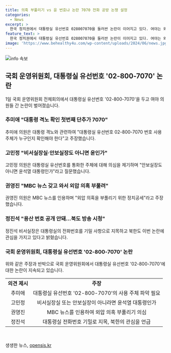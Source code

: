 ```yaml
---
title: 의혹 부풀리기 vs 윤 번호냐 논란 7070 전화 공방 논쟁 설정
categories:
  - News
excerpt: >
  한국 정치권에서 대통령실 유선번호 028007070을 둘러싼 논란이 이어지고 있다. 여야는 외압 의혹과 관련해 대통령실 번호를 두고 격돌하며 대통령의 격노 여부에 대한 확인을 요구했고, 대통령 비서실장은 번호가 보안사항이라며 의혹을 반박했다. 야당은 MBC 뉴스 기사를 근거로 외압 의혹을 부풀리는 것이라고 주장하며 공세를 이어갔고, 국민의힘은 공수처 수사 결과를 기다리라는 제안을 했다. 전화번호 확인을 둘러싼 논쟁이 계속될 전망이다.
feature_text: >
  한국 정치권에서 대통령실 유선번호 028007070을 둘러싼 논란이 이어지고 있다. 여야는 외압 의혹과 관련해 대통령실 번호를 두고 격돌하며 대통령의 격노 여부에 대한 확인을 요구했고, 대통령 비서실장은 번호가 보안사항이라며 의혹을 반박했다. 야당은 MBC 뉴스 기사를 근거로 외압 의혹을 부풀리는 것이라고 주장하며 공세를 이어갔고, 국민의힘은 공수처 수사 결과를 기다리라는 제안을 했다. 전화번호 확인을 둘러싼 논쟁이 계속될 전망이다.
image: 'https://www.behealthy4u.com/wp-content/uploads/2024/06/news.jpg'
---
```


<p><img src="https://www.behealthy4u.com/wp-content/uploads/2024/06/news.jpg" alt="info 속보" /></p>

<h2 data-ke-size="size26">국회 운영위원회, 대통령실 유선번호 '02-800-7070' 논란</h2>

<p data-ke-size="size16">1일 국회 운영위원회 전체회의에서 대통령실 유선번호 '02-800-7070'을 두고 여야 의원들 간 논란이 벌어졌습니다.</p>

<h3>추미애 "대통령 격노 확인 첫번째 단추가 7070"</h3>

<p data-ke-size="size16">추미애 의원은 대통령 격노와 관련하여 "대통령실 유선번호 02-800-7070 번호 사용 주체가 누구인지 확인해야 한다"고 주장했습니다.</p>

<h3>고민정 "비서실장실·안보실장도 아니면 윤인가"</h3>

<p data-ke-size="size16">고민정 의원은 대통령실 유선번호를 통화한 주체에 대해 의심을 제기하며 "안보실장도 아니면 윤석열 대통령인가"라고 질문했습니다.</p>

<h3>권영진 "MBC 뉴스 갖고 와서 외압 의혹 부풀려"</h3>

<p data-ke-size="size16">권영진 의원은 MBC 뉴스를 인용하며 "외압 의혹을 부풀리기 위한 정치공세"라고 주장했습니다.</p>

<h3>정진석 "용산 번호 공개 안돼…북도 방송 시청"</h3>

<p data-ke-size="size16">정진석 비서실장은 대통령실의 전화번호를 기밀 사항으로 지목하고 북한도 이번 논란에 관심을 가지고 있다고 밝혔습니다.</p>

<h3>국회 운영위원회, 대통령실 유선번호 '02-800-7070' 논란</h3>

<p data-ke-size="size16">위와 같은 주장과 반박으로 국회 운영위원회에서 대통령실 유선번호 '02-800-7070'에 대한 논란이 지속되고 있습니다.</p>

<table>
  <tr>
    <td style="text-align: center; height: 17px;"><b>의견 제시</b></td>
    <td style="text-align: center; height: 17px;"><b>주장</b></td>
  </tr>
  <tr>
    <td style="text-align: center; height: 17px;">추미애</td>
    <td style="text-align: center; height: 17px;">대통령실 유선번호 '02-800-7070'의 사용 주체 파악 필요</td>
  </tr>
  <tr>
    <td style="text-align: center; height: 17px;">고민정</td>
    <td style="text-align: center; height: 17px;">비서실장실 또는 안보실장이 아니라면 윤석열 대통령인가</td>
  </tr>
  <tr>
    <td style="text-align: center; height: 17px;">권영진</td>
    <td style="text-align: center; height: 17px;">MBC 뉴스를 인용하여 외압 의혹 부풀리기 의심</td>
  </tr>
  <tr>
    <td style="text-align: center; height: 17px;">정진석</td>
    <td style="text-align: center; height: 17px;">대통령실 전화번호 기밀로 지목, 북한의 관심을 언급</td>
  </tr>
</table>

<p data-ke-size="size16">&nbsp;</p>
생생한 뉴스, <a href="https://opensis.kr" rel="dofollow">opensis.kr</a>


